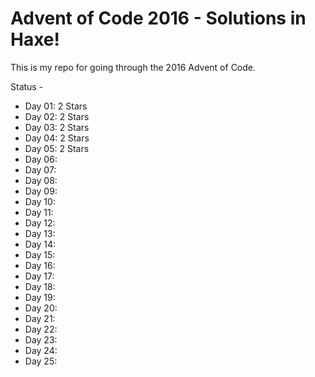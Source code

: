 # Advent of Code 2016 - Solutions in Haxe!

This is my repo for going through the 2016 Advent of Code.

Status -
* Day 01: 2 Stars
* Day 02: 2 Stars
* Day 03: 2 Stars
* Day 04: 2 Stars
* Day 05: 2 Stars
* Day 06: 
* Day 07: 
* Day 08: 
* Day 09: 
* Day 10: 
* Day 11:
* Day 12:
* Day 13:
* Day 14:
* Day 15:
* Day 16:
* Day 17:
* Day 18:
* Day 19: 
* Day 20: 
* Day 21: 
* Day 22: 
* Day 23: 
* Day 24: 
* Day 25:
